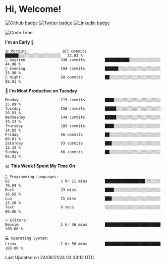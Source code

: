   # Hi, Welcome!
  ![Github badge](https://img.shields.io/github/followers/kraken-afk.svg?style=social&label=Follow&maxAge=2592000)
  [![Twitter badge](https://img.shields.io/badge/-Twitter-00acee?style=flat-square&logo=Twitter&logoColor=white)](https://twitter.com/trshppl)
  [![Linkedin badge](https://img.shields.io/badge/LinkedIn-0077B5?style=flat-square&logo=linkedin&logoColor=white)](https://www.linkedin.com/in/noveanrer)
<!--START_SECTION:waka-->
![Code Time](http://img.shields.io/badge/Code%20Time-233%20hrs%2013%20mins-blue)

**I'm an Early 🐤** 

```text
🌞 Morning                165 commits         ██████░░░░░░░░░░░░░░░░░░░   22.03 % 
🌆 Daytime                330 commits         ███████████░░░░░░░░░░░░░░   44.06 % 
🌃 Evening                194 commits         ██████░░░░░░░░░░░░░░░░░░░   25.90 % 
🌙 Night                  60 commits          ██░░░░░░░░░░░░░░░░░░░░░░░   08.01 % 
```
📅 **I'm Most Productive on Tuesday** 

```text
Monday                   119 commits         ████░░░░░░░░░░░░░░░░░░░░░   15.89 % 
Tuesday                  156 commits         █████░░░░░░░░░░░░░░░░░░░░   20.83 % 
Wednesday                144 commits         █████░░░░░░░░░░░░░░░░░░░░   19.23 % 
Thursday                 105 commits         ████░░░░░░░░░░░░░░░░░░░░░   14.02 % 
Friday                   66 commits          ██░░░░░░░░░░░░░░░░░░░░░░░   08.81 % 
Saturday                 93 commits          ███░░░░░░░░░░░░░░░░░░░░░░   12.42 % 
Sunday                   66 commits          ██░░░░░░░░░░░░░░░░░░░░░░░   08.81 % 
```


📊 **This Week I Spent My Time On** 

```text
💬 Programming Languages: 
Go                       1 hr 21 mins        ██████████████████░░░░░░░   70.04 % 
Rust                     19 mins             ████░░░░░░░░░░░░░░░░░░░░░   16.65 % 
Lua                      15 mins             ███░░░░░░░░░░░░░░░░░░░░░░   13.26 % 
Text                     0 secs              ░░░░░░░░░░░░░░░░░░░░░░░░░   00.06 % 

🔥 Editors: 
Neovim                   1 hr 56 mins        █████████████████████████   100.00 % 

💻 Operating System: 
Linux                    1 hr 56 mins        █████████████████████████   100.00 % 
```


 Last Updated on 24/06/2024 02:08:12 UTC
<!--END_SECTION:waka-->